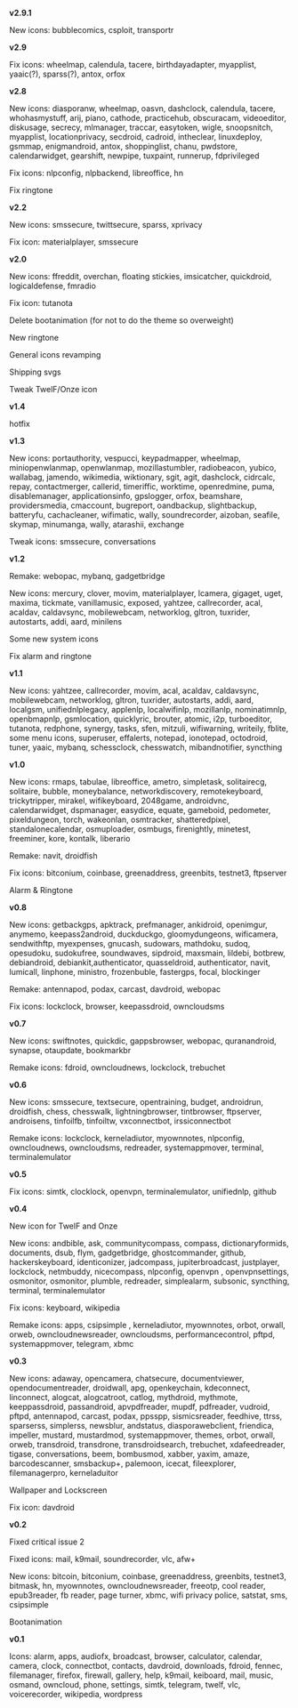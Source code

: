 **v2.9.1**

New icons: bubblecomics, csploit, transportr


**v2.9**

Fix icons: wheelmap, calendula, tacere, birthdayadapter, myapplist, yaaic(?), sparss(?), antox, orfox

**v2.8**

New icons: diasporanw, wheelmap, oasvn, dashclock, calendula, tacere, whohasmystuff, arij, piano, cathode, practicehub, obscuracam, videoeditor, diskusage, secrecy, mlmanager, traccar, easytoken, wigle, snoopsnitch, myapplist, locationprivacy, secdroid, cadroid, intheclear, linuxdeploy, gsmmap, enigmandroid, antox, shoppinglist, chanu, pwdstore, calendarwidget, gearshift, newpipe, tuxpaint, runnerup, fdprivileged

Fix icons: nlpconfig, nlpbackend, libreoffice, hn

Fix ringtone

**v2.2**

New icons: smssecure, twittsecure, sparss, xprivacy

Fix icon: materialplayer, smssecure

**v2.0**

New icons: ffreddit, overchan, floating stickies, imsicatcher, quickdroid, logicaldefense, fmradio

Fix icon: tutanota

Delete bootanimation (for not to do the theme so overweight)

New ringtone

General icons revamping 

Shipping svgs

Tweak TwelF/Onze icon

**v1.4**

hotfix

**v1.3**

New icons: portauthority, vespucci, keypadmapper, wheelmap, miniopenwlanmap, openwlanmap, mozillastumbler, radiobeacon, yubico, wallabag, jamendo, wikimedia, wiktionary, sgit, agit, dashclock, cidrcalc, repay, contactmerger, callerid, timeriffic, worktime, openredmine, puma, disablemanager, applicationsinfo, gpslogger, orfox, beamshare, providersmedia, cmaccount, bugreport, oandbackup, slightbackup, batteryfu, cachacleaner, wifimatic, wally, soundrecorder, aizoban, seafile, skymap, minumanga, wally, atarashii, exchange

Tweak icons: smssecure, conversations

**v1.2**

Remake: webopac, mybanq, gadgetbridge

New icons: mercury, clover, movim, materialplayer, lcamera, gigaget, uget, maxima, tickmate, vanillamusic, exposed, yahtzee, callrecorder, acal, acaldav, caldavsync, mobilewebcam, networklog, gltron, tuxrider, autostarts, addi, aard, minilens

Some new system icons

Fix alarm and ringtone

**v1.1**

New icons: yahtzee, callrecorder, movim, acal, acaldav, caldavsync, mobilewebcam, networklog, gltron, tuxrider, autostarts, addi, aard, localgsm, unifiednlplegacy, applenlp, localwifinlp, mozillanlp, nominatimnlp, openbmapnlp, gsmlocation, quicklyric, brouter, atomic, i2p, turboeditor, tutanota, redphone, synergy, tasks, sfen, mitzuli, wifiwarning, writeily, fblite, some menu icons, superuser, effalerts, notepad, ionotepad, octodroid, tuner, yaaic, mybanq, schessclock, chesswatch, mibandnotifier, syncthing

**v1.0**

New icons: rmaps, tabulae, libreoffice, ametro, simpletask, solitairecg, solitaire, bubble, moneybalance, networkdiscovery, remotekeyboard, trickytripper, mirakel, wifikeyboard, 2048game, androidvnc, calendarwidget, dspmanager, easydice, equate, gameboid, pedometer, pixeldungeon, torch, wakeonlan, osmtracker, shatteredpixel, standalonecalendar, osmuploader, osmbugs, firenightly, minetest, freeminer, kore, kontalk, liberario

Remake: navit, droidfish

Fix icons: bitconium, coinbase, greenaddress, greenbits, testnet3, ftpserver

Alarm & Ringtone

**v0.8**

New icons: getbackgps, apktrack, prefmanager, ankidroid, openimgur, anymemo, keepass2android, duckduckgo, gloomydungeons, wificamera, sendwithftp, myexpenses, gnucash, sudowars, mathdoku, sudoq, opesudoku, sudokufree, soundwaves, sipdroid, maxsmain, lildebi, botbrew, debiandroid, debiankit,authenticator, quasseldroid, authenticator, navit, lumicall, linphone, ministro, frozenbuble, fastergps, focal, blockinger

Remake: antennapod, podax, carcast, davdroid, webopac

Fix icons: lockclock, browser, keepassdroid, owncloudsms

**v0.7**

New icons: swiftnotes, quickdic, gappsbrowser, webopac, quranandroid, synapse, otaupdate, bookmarkbr

Remake icons: fdroid, owncloudnews, lockclock, trebuchet

**v0.6**

New icons: smssecure, textsecure, opentraining, budget, androidrun, droidfish, chess, chesswalk, lightningbrowser, tintbrowser, ftpserver, androisens, tinfoilfb, tinfoiltw, vxconnectbot, irssiconnectbot

Remake icons: lockclock, kerneladiutor, myownnotes, nlpconfig, owncloudnews, owncloudsms, redreader, systemappmover, terminal, terminalemulator

**v0.5**

Fix icons: simtk, clocklock, openvpn, terminalemulator, unifiednlp, github

**v0.4**

New icon for TwelF and Onze

New icons: andbible, ask, communitycompass, compass, dictionaryformids, documents, dsub, flym, gadgetbridge, ghostcommander, github, hackerskeyboard, identiconizer, jadcompass, jupiterbroadcast, justplayer, lockclock, netmbuddy, nicecompass, nlpconfig, openvpn , openvpnsettings, osmonitor, osmonitor, plumble, redreader, simplealarm, subsonic, syncthing, terminal, terminalemulator

Fix icons: keyboard, wikipedia

Remake icons: apps, csipsimple , kerneladiutor, myownnotes, orbot, orwall, orweb, owncloudnewsreader, owncloudsms, performancecontrol, pftpd, systemappmover, telegram, xbmc

**v0.3**

New icons: adaway, opencamera, chatsecure, documentviewer, opendocumentreader, droidwall, apg, openkeychain, kdeconnect, linconnect, alogcat, alogcatroot, catlog, mythdroid, mythmote, keeppassdroid, passandroid, apvpdfreader, mupdf, pdfreader, vudroid, pftpd, antennapod, carcast, podax, ppsspp, sismicsreader, feedhive, ttrss, sparserss, simplerss, newsblur, andstatus, diasporawebclient, friendica, impeller, mustard, mustardmod, systemappmover, themes, orbot, orwall, orweb, transdroid, transdrone, transdroidsearch, trebuchet, xdafeedreader, tigase, conversations, beem, bombusmod, xabber, yaxim, amaze, barcodescanner, smsbackup+, palemoon, icecat, fileexplorer, filemanagerpro, kerneladuitor


Wallpaper and Lockscreen

Fix icon: davdroid

**v0.2**

Fixed critical issue 2

Fixed icons: mail, k9mail, soundrecorder, vlc, afw+

New icons: bitcoin, bitconium, coinbase, greenaddress, greenbits, testnet3, bitmask, hn, myownnotes, owncloudnewsreader, freeotp, cool reader, epub3reader, fb reader, page turner, xbmc, wifi privacy police, satstat, sms, csipsimple

Bootanimation

**v0.1**

Icons: alarm, apps, audiofx, broadcast, browser, calculator, calendar, camera, clock, connectbot, contacts, davdroid, downloads, fdroid, fennec, filemanager, firefox, firewall, gallery, help, k9mail, keiboard, mail, music, osmand, owncloud, phone, settings, simtk, telegram, twelf, vlc, voicerecorder, wikipedia, wordpress
